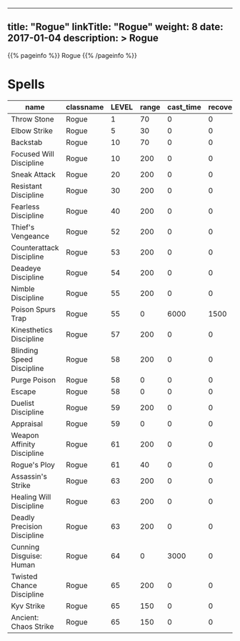
---
title: "Rogue"
linkTitle: "Rogue"
weight: 8
date: 2017-01-04
description: >
 Rogue
---

{{% pageinfo %}}
Rogue
{{% /pageinfo %}}

# Spells

| name    | classname    | LEVEL | range | cast_time | recovery_time | recast_time | buffdurationformula | buffduration | AEDuration | mana | effect_base_value1 | effect_limit_value1 | max1  | components1 | formula1 | resisttype | effectid1 | targettype | basediff | skill | SpellAffectIndex | uninterruptable | ResistDiff | id    |
|---------------------------------------------------------|--------------|-------|-------|-----------|---------------|-------------|---------------------|--------------|------------|------|--------------------|---------------------|-------|-------------|----------|------------|-----------|------------|----------|-------|------------------|-----------------|------------|-------|
| Throw Stone         | Rogue        | 1     | 70    | 0         | 0 | 10000       | 0       | 0| 0          | 10   | -1     | 0       | 0     | -1          | 100      | 8          | 0         | 5          | 0        | 33    | 45   | 0   | -1000      | 5225  |
| Elbow Strike        | Rogue        | 5     | 30    | 0         | 0 | 20000       | 0       | 0| 0          | 0    | -5     | 0       | 0     | -1          | 100      | 8          | 0         | 5          | 0        | 33    | 45   | 0   | -10        | 25060 |
| Backstab| Rogue        | 10    | 70    | 0         | 0 | 10000       | 0       | 0| 0          | 10   | -1     | 0       | 0     | -1          | 100      | 8          | 472       | 5          | 0        | 33    | 45   | 0   | -1000      | 2     |
| Focused Will Discipline         | Rogue        | 10    | 200   | 0         | 0 | 300000      | 11      | 10           | 0          | 100  | 0      | 0       | 0     | -1          | 100      | 0          | 10        | 6          | 0        | 15    | 51   | 1   | 0          | 4721  |
| Sneak Attack        | Rogue        | 20    | 200   | 0         | 0 | 30000       | 2       | 5| 0          | 100  | 10000  | 8       | 0     | -1          | 100      | 0          | 184       | 6          | 0        | 8     | 51   | 1   | 0          | 4659  |
| Resistant Discipline| Rogue        | 30    | 200   | 0         | 0 | 1800000     | 11      | 50           | 0          | 100  | 1      | 0       | 20    | -1          | 101      | 0          | 111       | 6          | 0        | 15    | 51   | 1   | 0          | 4585  |
| Fearless Discipline | Rogue        | 40    | 200   | 0         | 0 | 1800000     | 11      | 10           | 0          | 100  | 10000  | 0       | 0     | -1          | 100      | 0          | 181       | 6          | 0        | 15    | 51   | 1   | 0          | 4587  |
| Thief's Vengeance   | Rogue        | 52    | 200   | 0         | 0 | 30000       | 2       | 5| 0          | 0    | 10000  | 8       | 0     | -1          | 100      | 0          | 184       | 6          | 0        | 8     | 51   | 1   | 0          | 4685  |
| Counterattack Discipline        | Rogue        | 53    | 200   | 0         | 0 | 2400000     | 11      | 2| 0          | 0    | 10000  | 0       | 0     | -1          | 100      | 0          | 173       | 6          | 0        | 15    | 51   | 1   | 0          | 4673  |
| Deadeye Discipline  | Rogue        | 54    | 200   | 0         | 0 | 1200000     | 11      | 5| 0          | 0    | 10000  | -1      | 0     | -1          | 100      | 0          | 184       | 6          | 0        | 33    | 51   | 1   | 0          | 4505  |
| Nimble Discipline   | Rogue        | 55    | 200   | 0         | 0 | 1260000     | 11      | 2| 0          | 0    | 10000  | 0       | 0     | -1          | 100      | 0          | 174       | 6          | 0        | 15    | 51   | 1   | 0          | 4515  |
| Poison Spurs Trap   | Rogue        | 55    | 0     | 6000      | 1500          | 240000      | 0       | 0| 0          | 0    | 1      | 0       | 0     | -1          | 100      | 0          | 351       | 6          | 0        | 17    | 4    | 0   | 0          | 8922  |
| Kinesthetics Discipline         | Rogue        | 57    | 200   | 0         | 0 | 300000      | 11      | 5| 0          | 0    | 10000  | 0       | 0     | -1          | 100      | 0          | 176       | 6          | 0        | 33    | 51   | 1   | 0          | 4517  |
| Blinding Speed Discipline       | Rogue        | 58    | 200   | 0         | 0 | 1200000     | 11      | 5| 0          | 0    | -338   | 0       | 0     | -1          | 100      | 0          | 182       | 6          | 0        | 33    | 51   | 1   | 0          | 4677  |
| Purge Poison        | Rogue        | 58    | 0     | 0         | 0 | 0           | 0       | 0| 0          | 0    | -99    | 0       | 0     | -1          | 100      | 0          | 36        | 6          | 0        | 98    | -1   | 0   | 0          | 5232  |
| Escape  | Rogue        | 58    | 0     | 0         | 0 | 0           | 0       | 0| 0          | 0    | 100    | 75      | 0     | -1          | 100      | 0          | 194       | 6          | 0        | 98    | -1   | 0   | 0          | 5244  |
| Duelist Discipline  | Rogue        | 59    | 200   | 0         | 0 | 1320000     | 11      | 5| 0          | 0    | 100    | -1      | 0     | -1          | 100      | 0          | 185       | 6          | 0        | 33    | 51   | 1   | 0          | 4676  |
| Appraisal           | Rogue        | 59    | 0     | 0         | 0 | 0           | 0       | 0| 0          | 0    | 1      | 0       | 0     | -1          | 100      | 0          | 307       | 6          | 0        | 98    | 5    | 0   | 0          | 8240  |
| Weapon Affinity Discipline      | Rogue        | 61    | 200   | 0         | 0 | 1800000     | 11      | 3| 0          | 0    | 200    | 0       | 0     | -1          | 100      | 0          | 200       | 6          | 0        | 33    | 51   | 1   | 0          | 4696  |
| Rogue's Ploy        | Rogue        | 61    | 40    | 0         | 0 | 30000       | 5       | 1| 0          | 0    | 1      | 0       | 0     | -1          | 100      | 8          | 10        | 5          | 0        | 33    | 51   | 0   | -17        | 6751  |
| Assassin's Strike   | Rogue        | 63    | 200   | 0         | 0 | 30000       | 2       | 5| 0          | 0    | 10000  | 8       | 0     | -1          | 100      | 0          | 184       | 6          | 0        | 8     | 51   | 1   | 0          | 4686  |
| Healing Will Discipline         | Rogue        | 63    | 200   | 0         | 0 | 300000      | 11      | 10           | 0          | 0    | 0      | 0       | 0     | -1          | 100      | 0          | 10        | 6          | 0        | 15    | 51   | 1   | 0          | 4687  |
| Deadly Precision Discipline     | Rogue        | 63    | 200   | 0         | 0 | 300000      | 11      | 5| 0          | 0    | 10000  | 8       | 0     | -1          | 100      | 0          | 184       | 6          | 0        | 33    | 51   | 1   | 0          | 4694  |
| Cunning Disguise: Human         | Rogue        | 64    | 0     | 3000      | 0 | 0           | 3       | 360          | 0          | 0    | 1      | 0       | 0     | -1          | 100      | 0          | 58        | 6          | 0        | 18    | 10   | 0   | 0          | 16148 |
| Twisted Chance Discipline       | Rogue        | 65    | 200   | 0         | 0 | 1320000     | 11      | 5| 0          | 0    | 500    | -1      | 0     | -1          | 100      | 0          | 169       | 6          | 0        | 33    | 51   | 1   | 0          | 4695  |
| Kyv Strike          | Rogue        | 65    | 150   | 0         | 0 | 30000       | 2       | 5| 0          | 0    | 10000  | 8       | 0     | -1          | 100      | 0          | 184       | 6          | 0        | 8     | 51   | 1   | 0          | 5017  |
| Ancient: Chaos Strike           | Rogue        | 65    | 150   | 0         | 0 | 30000       | 2       | 5| 0          | 0    | 10000  | 8       | 0     | -1          | 100      | 0          | 184       | 6          | 0        | 8     | 51   | 1   | 0          | 5018  |

